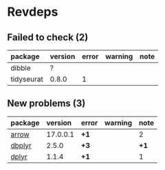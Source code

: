 # Revdeps

## Failed to check (2)

|package    |version |error |warning |note |
|:----------|:-------|:-----|:-------|:----|
|dibble     |?       |      |        |     |
|tidyseurat |0.8.0   |1     |        |     |

## New problems (3)

|package |version  |error  |warning |note   |
|:-------|:--------|:------|:-------|:------|
|[arrow](problems.md#arrow)|17.0.0.1 |__+1__ |        |2      |
|[dbplyr](problems.md#dbplyr)|2.5.0    |__+3__ |        |__+1__ |
|[dplyr](problems.md#dplyr)|1.1.4    |__+1__ |        |1      |

